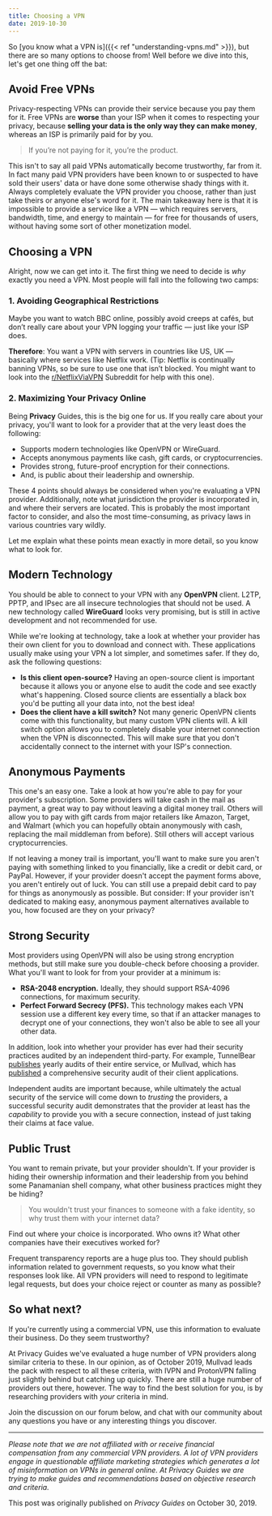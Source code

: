 ```yaml
---
title: Choosing a VPN
date: 2019-10-30
---
```


So [you know what a VPN is]({{< ref "understanding-vpns.md" >}}), but there are so many options to choose from! Well before we dive into this, let's get one thing off the bat:

## Avoid Free VPNs

Privacy-respecting VPNs can provide their service because you pay them for it. Free VPNs are **worse** than your ISP when it comes to respecting your privacy, because **selling your data is the only way they can make money**, whereas an ISP is primarily paid for by you.

> If you’re not paying for it, you’re the product.

This isn't to say all paid VPNs automatically become trustworthy, far from it. In fact many paid VPN providers have been known to or suspected to have sold their users' data or have done some otherwise shady things with it. Always completely evaluate the VPN provider you choose, rather than just take theirs or anyone else's word for it. The main takeaway here is that it is impossible to provide a service like a VPN — which requires servers, bandwidth, time, and energy to maintain — for free for thousands of users, without having some sort of other monetization model.

## Choosing a VPN

Alright, now we can get into it. The first thing we need to decide is _why_ exactly you need a VPN. Most people will fall into the following two camps:

### 1. Avoiding Geographical Restrictions

Maybe you want to watch BBC online, possibly avoid creeps at cafés, but don’t really care about your VPN logging your traffic — just like your ISP does.

**Therefore**: You want a VPN with servers in countries like US, UK — basically where services like Netflix work. (Tip: Netflix is continually banning VPNs, so be sure to use one that isn’t blocked. You might want to look into the [r/NetflixViaVPN](https://www.reddit.com/r/NetflixViaVPN) Subreddit for help with this one).

### 2. Maximizing Your Privacy Online

Being **Privacy** Guides, this is the big one for us. If you really care about your privacy, you'll want to look for a provider that at the very least does the following:

- Supports modern technologies like OpenVPN or WireGuard.
- Accepts anonymous payments like cash, gift cards, or cryptocurrencies.
- Provides strong, future-proof encryption for their connections.
- And, is public about their leadership and ownership.

These 4 points should always be considered when you're evaluating a VPN provider. Additionally, note what jurisdiction the provider is incorporated in, and where their servers are located. This is probably the most important factor to consider, and also the most time-consuming, as privacy laws in various countries vary wildly.

Let me explain what these points mean exactly in more detail, so you know what to look for.

## Modern Technology

You should be able to connect to your VPN with any **OpenVPN** client. L2TP, PPTP, and IPsec are all insecure technologies that should not be used. A new technology called **WireGuard** looks very promising, but is still in active development and not recommended for use.

While we're looking at technology, take a look at whether your provider has their own client for you to download and connect with. These applications usually make using your VPN a lot simpler, and sometimes safer. If they do, ask the following questions:

- **Is this client open-source?** Having an open-source client is important because it allows you or anyone else to audit the code and see exactly what's happening. Closed source clients are essentially a black box you'd be putting all your data into, not the best idea!
- **Does the client have a kill switch?** Not many generic OpenVPN clients come with this functionality, but many custom VPN clients will. A kill switch option allows you to completely disable your internet connection when the VPN is disconnected. This will make sure that you don't accidentally connect to the internet with your ISP's connection.

## Anonymous Payments

This one's an easy one. Take a look at how you're able to pay for your provider's subscription. Some providers will take cash in the mail as payment, a great way to pay without leaving a digital money trail. Others will allow you to pay with gift cards from major retailers like Amazon, Target, and Walmart (which you can hopefully obtain anonymously with cash, replacing the mail middleman from before). Still others will accept various cryptocurrencies.

If not leaving a money trail is important, you'll want to make sure you aren't paying with something linked to you financially, like a credit or debit card, or PayPal. However, if your provider doesn't accept the payment forms above, you aren't entirely out of luck. You can still use a prepaid debit card to pay for things as anonymously as possible. But consider: If your provider isn't dedicated to making easy, anonymous payment alternatives available to you, how focused are they on your privacy?

## Strong Security

Most providers using OpenVPN will also be using strong encryption methods, but still make sure you double-check before choosing a provider. What you'll want to look for from your provider at a minimum is:

- **RSA-2048 encryption.** Ideally, they should support RSA-4096 connections, for maximum security.
- **Perfect Forward Secrecy (PFS).** This technology makes each VPN session use a different key every time, so that if an attacker manages to decrypt one of your connections, they won't also be able to see all your other data.

In addition, look into whether your provider has ever had their security practices audited by an independent third-party. For example, TunnelBear [publishes](https://cure53.de/summary-report_tunnelbear_2018.pdf) yearly audits of their entire service, or Mullvad, which has [published](https://cure53.de/pentest-report_mullvad_v2.pdf) a comprehensive security audit of their client applications.

Independent audits are important because, while ultimately the actual security of the service will come down to _trusting_ the providers, a successful security audit demonstrates that the provider at least has the _capability_ to provide you with a secure connection, instead of just taking their claims at face value.

## Public Trust

You want to remain private, but your provider shouldn't. If your provider is hiding their ownership information and their leadership from you behind some Panamanian shell company, what other business practices might they be hiding?

> You wouldn't trust your finances to someone with a fake identity, so why trust them with your internet data?

Find out where your choice is incorporated. Who owns it? What other companies have their executives worked for?

Frequent transparency reports are a huge plus too. They should publish information related to government requests, so you know what their responses look like. All VPN providers will need to respond to legitimate legal requests, but does your choice reject or counter as many as possible?

## So what next?

If you're currently using a commercial VPN, use this information to evaluate their business. Do they seem trustworthy?

At Privacy Guides we've evaluated a huge number of VPN providers along similar criteria to these. In our opinion, as of October 2019, Mullvad leads the pack with respect to all these criteria, with IVPN and ProtonVPN falling just slightly behind but catching up quickly. There are still a huge number of providers out there, however. The way to find the best solution for you, is by researching providers with _your_ criteria in mind.

Join the discussion on our forum below, and chat with our community about any questions you have or any interesting things you discover.

----------

_Please note that we are not affiliated with or receive financial compensation from any commercial VPN providers. A lot of VPN providers engage in questionable affiliate marketing strategies which generates a lot of misinformation on VPNs in general online. At Privacy Guides we are trying to make guides and recommendations based on objective research and criteria._

This post was originally published on _Privacy Guides_ on October 30, 2019.
